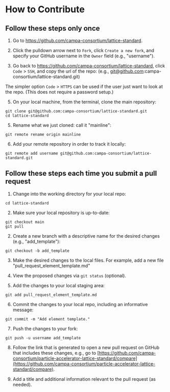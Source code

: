 # How to Contribute

## Follow these steps **only once**

1. Go to https://github.com/campa-consortium/lattice-standard.

2. Click the pulldown arrow next to `Fork`, click `Create a new fork`, and specify your GitHub username in the `Owner` field (e.g., "username").

3. Go back to https://github.com/campa-consortium/lattice-standard, click `Code` > `SSH`, and copy the url of the repo:
(e.g., git@github.com:campa-consortium/lattice-standard.git)

The simpler option `Code` > `HTTPS` can be used if the user just want to look at the repo.  (This does not require a password setup.)

5. On your local machine, from the terminal, clone the main repository:
```
git clone git@github.com:campa-consortium/lattice-standard.git
cd lattice-standard
```

5. Rename what we just cloned:  call it "mainline":
```
git remote rename origin mainline
```

6.  Add your remote repository in order to track it locally:
```
git remote add username git@github.com:campa-consortium/lattice-standard.git
```

## Follow these steps **each time you submit a pull request**

1. Change into the working directory for your local repo:
```
cd lattice-standard
```

2. Make sure your local repository is up-to-date:
```
git checkout main
git pull
```

2. Create a new branch with a descriptive name for the desired changes (e.g., "add_template"):
```
git checkout -b add_template
```

3. Make the desired changes to the local files.
For example, add a new file "pull_request_element_template.md"

4. View the proposed changes via `git status` (optional).

5. Add the changes to your local staging area:
```
git add pull_request_element_template.md
```

6. Commit the changes to your local repo, including an informative message:
```
git commit -m "Add element template."
```

7. Push the changes to your fork:
```
git push -u username add_template
```

8. Follow the link that is generated to open a new pull request on GitHub that includes these changes, e.g., go to [https://github.com/campa-consortium/particle-accelerator-lattice-standard/compare](https://github.com/campa-consortium/particle-accelerator-lattice-standard/compare).

9. Add a title and additional information relevant to the pull request (as needed).
